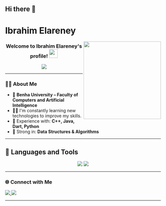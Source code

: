 ## Hi there 👋

<!--
**IbrahimElarene/IbrahimElarene** is a ✨ _special_ ✨ repository because its `README.md` (this file) appears on your GitHub profile.

Here are some ideas to get you started:

- 🔭 I’m currently working on ...
- 🌱 I’m currently learning ...
- 👯 I’m looking to collaborate on ...
- 🤔 I’m looking for help with ...
- 💬 Ask me about ...
- 📫 How to reach me: ...
- 😄 Pronouns: ...
- ⚡ Fun fact: ...
-->
# Ibrahim Elareney
<img width="250" align="right" src="https://c.tenor.com/_DOBjnGspYAAAAAM/code-coding.gif">

<h3 align="center">
  Welcome to Ibrahim Elareney's profile!
  <img src="https://media.giphy.com/media/hvRJCLFzcasrR4ia7z/giphy.gif" width="28">
</h3>

<!-- Typing SVG -->
<p align="center">
  <a href="https://github.com/DenverCoder1/readme-typing-svg">
    <img src="https://readme-typing-svg.herokuapp.com/?lines=Flutter%20Developer;Always%20learning%20new%20things;Mobile%20App%20Development&font=Fira%20Code&center=true&width=500&height=45&color=f75c7e&vCenter=true&size=22">
  </a>
</p> 

---

### 👨‍🎓 About Me
- 🏢 **Benha University – Faculty of Computers and Artificial Intelligence**
- 👨‍💻 I'm constantly learning new technologies to improve my skills.
- 🎯 Experience with: **C++, Java, Dart, Python**
- 🎯 Strong in: **Data Structures & Algorithms**

---

## 🚀 Languages and Tools
<div align="center">
    <img src="https://skillicons.dev/icons?i=flutter,dart,firebase,cpp,java,python" />
    <img src="https://skillicons.dev/icons?i=github,androidstudio,vscode,figma,postman" /><br>
</div>

---

### 🌐 Connect with Me
<a href="https://www.linkedin.com/in/ibrahim-elareney/" target="_blank">
  <img src="https://img.shields.io/badge/-Linked%20In-0077B5?style=for-the-badge&logo=Linkedin&logoColor=white"/>
</a>
<a href="mailto:elareneibrahim@gmail.com">
  <img src="https://img.shields.io/badge/Email-elareneibrahim%40gmail.com-D14836?style=for-the-badge&logo=gmail&logoColor=white"/>
</a>



---



